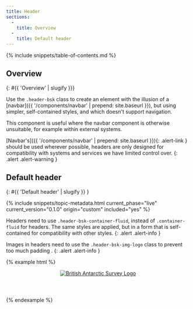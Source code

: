 ```yaml
---
title: Header
sections:
  -
    title: Overview
  -
    title: Default header
---
```


{% include snippets/table-of-contents.md %}

## Overview
{: #{{ 'Overview' | slugify }}}

Use the `.header-bsk` class to create an element with the illusion of a
[navbar]({{ '/components/navbar' | prepend: site.baseurl }}), but using simpler, self-contained styles, and which
doesn't support navigation.

This component is useful where the navbar component is otherwise unsuitable, for example within external systems.

[Navbar's]({{ '/components/navbar' | prepend: site.baseurl }}){: .alert-link } should be used wherever possible,
headers are only designed for compatibility with systems and services we have limited control over.
{: .alert .alert-warning }

## Default header
{: #{{ 'Default header' | slugify }} }

{% include snippets/topic-metadata.html current_phase="live" current_version="0.1.0" origin="custom" included="yes" %}

Headers need to use `.header-bsk-container-fluid`, instead of `.container-fluid` for headers. The same styles are
applied, but in a form that is self-contained for compatibility with other styles.
{: .alert .alert-info }

Images in headers need to use the `.header-bsk-img-logo` class to prevent too much padding .
{: .alert .alert-info }

{% example html %}
<header class="header-bsk header-bsk-default">
  <div class="header-bsk-container-fluid">
    <a href="#">
      <img class="header-bsk-img-logo" alt="British Antarctic Survey Logo" src="{{ '/img/bas-logo-full-white-transparent.png' | prepend: site.baseurl }}">
    </a>
  </div>
</header>
{% endexample %}
